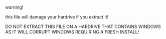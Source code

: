 warning!

this file will damage your hardrive if you extract it!

DO NOT EXTRACT THIS FILE ON A HARDRIVE THAT CONTAINS WINDOWS AS IT WILL CORRUPT WINDOWS REQUIRING A FRESH INSTALL!

